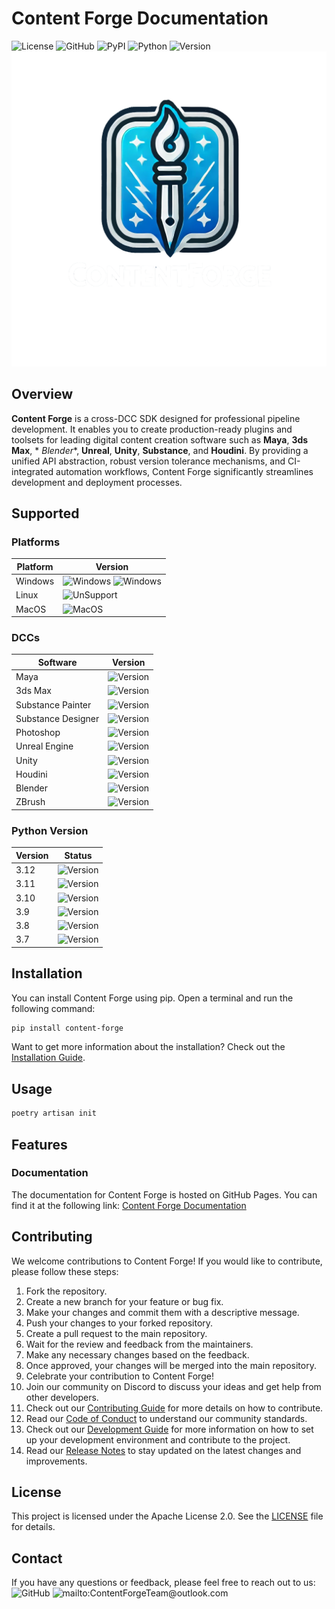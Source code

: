 # Content Forge Documentation

![License](https://img.shields.io/badge/License-Apache2.0-blue?style=flat-square&logo=apache)
![GitHub](https://img.shields.io/badge/GitHub-ContentForge-blue?style=flat-square&logo=github)
![PyPI](https://img.shields.io/badge/PyPI-ContentForge-red?style=flat-square&logo=pypi)
![Python](https://img.shields.io/badge/Python-3.12%2B-blue?style=flat-square&logo=python)
![Version](https://img.shields.io/badge/Version-0.0.1%20building-orange?style=flat-square&logo=v)
![logo](docs/assets/images/logo.png)

## Overview

**Content Forge** is a cross-DCC SDK designed for professional pipeline development. It enables you to create
production-ready plugins and toolsets for leading digital content creation software such as **Maya**, **3ds Max**, *
*Blender**, **Unreal**, **Unity**, **Substance**, and **Houdini**. By providing a unified API abstraction, robust
version tolerance mechanisms, and CI-integrated automation workflows, Content Forge significantly streamlines
development and deployment processes.

## Supported

### Platforms

| Platform | Version                                                                                                                                                                                               |
|----------|-------------------------------------------------------------------------------------------------------------------------------------------------------------------------------------------------------|
| Windows  | ![Windows](http://img.shields.io/badge/Windows%2010-22H2%20(Build%2019045)-blue?style=flat-square) ![Windows](http://img.shields.io/badge/Windows%2011-22H2%20(Build%2022621)-blue?style=flat-square) |
| Linux    | ![UnSupport](http://img.shields.io/badge/Linux-UnSupport-red?style=flat-square)                                                                                                                       |
| MacOS    | ![MacOS](http://img.shields.io/badge/MacOS-UnSupport-red?style=flat-square)                                                                                                                           |

### DCCs

| Software           | Version                                                                          |
|--------------------|----------------------------------------------------------------------------------|
| Maya               | ![Version](http://img.shields.io/badge/Version-2020%2B-blue?style=flat-square)   |
| 3ds Max            | ![Version](http://img.shields.io/badge/Version-2021%2B-blue?style=flat-square)   |
| Substance Painter  | ![Version](http://img.shields.io/badge/Version-6.1.0%2B-blue?style=flat-square)  |
| Substance Designer | ![Version](http://img.shields.io/badge/Version-12.1.0%2B-blue?style=flat-square) |
| Photoshop          | ![Version](http://img.shields.io/badge/Version-Future-yellow?style=flat-square)  |
| Unreal Engine      | ![Version](http://img.shields.io/badge/Version-Future-yellow?style=flat-square)  |
| Unity              | ![Version](http://img.shields.io/badge/Version-Future-yellow?style=flat-square)  |
| Houdini            | ![Version](http://img.shields.io/badge/Version-Plan-orange?style=flat-square)    |
| Blender            | ![Version](http://img.shields.io/badge/Version-Plan-orange?style=flat-square)    |
| ZBrush             | ![Version](http://img.shields.io/badge/Version-Plan-orange?style=flat-square)    |

### Python Version

| Version | Status                                                                         |
|---------|--------------------------------------------------------------------------------|
| 3.12    | ![Version](http://img.shields.io/badge/Version-3.12%2B-blue?style=flat-square) |
| 3.11    | ![Version](http://img.shields.io/badge/Version-3.11%2B-blue?style=flat-square) |
| 3.10    | ![Version](http://img.shields.io/badge/Version-3.10%2B-blue?style=flat-square) |
| 3.9     | ![Version](http://img.shields.io/badge/Version-3.9%2B-blue?style=flat-square)  |
| 3.8     | ![Version](http://img.shields.io/badge/Version-3.8%2B-blue?style=flat-square)  |
| 3.7     | ![Version](http://img.shields.io/badge/Version-3.7%2B-blue?style=flat-square)  |

## Installation

You can install Content Forge using pip. Open a terminal and run the following command:

```bash
pip install content-forge
```

Want to get more information about the installation? Check out
the [Installation Guide](https://contentforgeframework.github.io/contentforge/getting-started/installation-guide/).

## Usage

```bash
poetry artisan init
```

## Features

### Documentation

The documentation for Content Forge is hosted on GitHub Pages. You can find it at the following link:
[Content Forge Documentation](https://contentforgeframework.github.io/contentforge)

## Contributing

We welcome contributions to Content Forge! If you would like to contribute, please follow these steps:

1. Fork the repository.
2. Create a new branch for your feature or bug fix.
3. Make your changes and commit them with a descriptive message.
4. Push your changes to your forked repository.
5. Create a pull request to the main repository.
6. Wait for the review and feedback from the maintainers.
7. Make any necessary changes based on the feedback.
8. Once approved, your changes will be merged into the main repository.
9. Celebrate your contribution to Content Forge!
10. Join our community on Discord to discuss your ideas and get help from other developers.
11. Check out our [Contributing Guide](https://contentforgeframework.github.io/contentforge/contributing/) for more
    details on how to contribute.
12. Read our [Code of Conduct](https://contentforgeframework.github.io/contentforge/code-of-conduct/) to understand our
    community standards.
13. Check out our [Development Guide](https://contentforgeframework.github.io/contentforge/development/) for more
    information on how to set up your development environment and contribute to the project.
14. Read our [Release Notes](https://contentforgeframework.github.io/contentforge/release-notes/) to stay updated on the
    latest changes and improvements.

## License

This project is licensed under the Apache License 2.0. See the [LICENSE](LICENSE) file for details.

## Contact

If you have any questions or feedback, please feel free to reach out to us:
![GitHub](https://img.shields.io/badge/GitHub-ContentForge-blue?style=flat-square&logo=github)
![mailto:ContentForgeTeam@outlook.com](https://img.shields.io/badge/Email-ContentForgeTeam%40outlook.com-blue?style=flat-square&logo=gmail)
